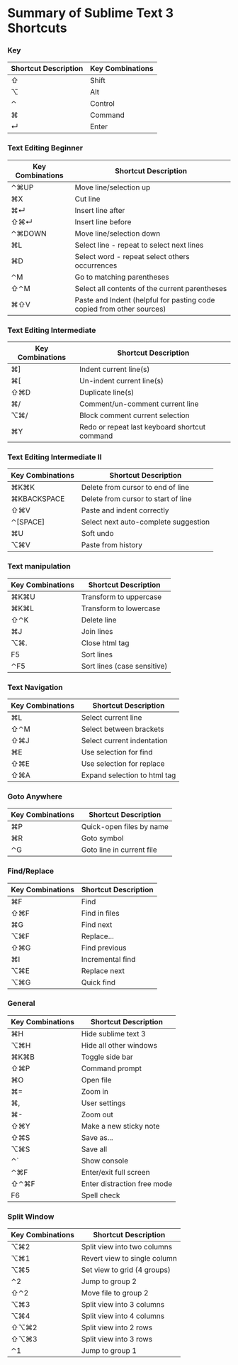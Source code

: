 # Summary of Sublime Text 3 Shortcuts

### Key
| Shortcut Description            | Key Combinations         |
| ------------------------------- | ------------------------ |
| ⇧ | Shift | 
| ⌥ | Alt | 
| ⌃ | Control |
| ⌘ | Command |
| ↵ | Enter |

### Text Editing Beginner
|      Key Combinations           |   Shortcut Description      |
| ------------------------------- | ------------------------ |
|	⌃⌘UP	 	| Move line/selection up |
|	⌘X 		| Cut line |
|	⌘↵ 		| Insert line after |
|	⇧⌘↵ 		| Insert line before |
|	⌃⌘DOWN | Move line/selection down |
|	⌘L 		| Select line - repeat to select next lines |
|	 ⌘D 		| Select word - repeat select others occurrences |
|	⌃M 		| Go to matching parentheses |
|	⇧⌃M 		| Select all contents of the current parentheses |
| ⌘⇧V		| Paste and Indent (helpful for pasting code copied from other sources) |

### Text Editing Intermediate
|      Key Combinations           |   Shortcut Description      |
| ------------------------------- | ------------------------ |
| ⌘] 	| Indent current line(s) |
| ⌘[ 	| Un-indent current line(s) |
| ⇧⌘D | Duplicate line(s) |
| ⌘/ 	| Comment/un-comment current line |
| ⌥⌘/ | Block comment current selection |
| ⌘Y 	| Redo or repeat last keyboard shortcut command |

### Text Editing Intermediate II
|      Key Combinations           |   Shortcut Description      |
| ------------------------------- | ------------------------ |
| ⌘K⌘K 				| Delete from cursor to end of line |
| ⌘KBACKSPACE | Delete from cursor to start of line |
| ⇧⌘V 				| Paste and indent correctly |
| ⌃[SPACE]	 	| Select next auto-complete suggestion |
| ⌘U 					| Soft undo |
| ⌥⌘V 				| Paste from history |

### Text manipulation
|      Key Combinations           |   Shortcut Description      |
| ------------------------------- | ------------------------ |
| ⌘K⌘U 	| Transform to uppercase|
| ⌘K⌘L 	| Transform to lowercase|
| ⇧⌃K  	| Delete line|
| ⌘J 	 	|Join lines|
| ⌥⌘.  	| Close html tag|
| F5 		| Sort lines|
| ⌃F5 	|Sort lines (case sensitive)|

### Text Navigation
|      Key Combinations           |   Shortcut Description      |
| ------------------------------- | ------------------------ |
| ⌘L 	| Select current line|
| ⇧⌃M | Select between brackets|
| ⇧⌘J | Select current indentation |
| ⌘E 	| Use selection for find |
| ⇧⌘E | Use selection for replace |
| ⇧⌘A | Expand selection to html tag |

### Goto Anywhere
|      Key Combinations           |   Shortcut Description      |
| ------------------------------- | ------------------------ |
| ⌘P | Quick-open files by name |
| ⌘R | Goto symbol |
| ⌃G | Goto line in current file|


### Find/Replace
|      Key Combinations           |   Shortcut Description      |
| ------------------------------- | ------------------------ |
| ⌘F 	| Find |
| ⇧⌘F | Find in files |
| ⌘G 	| Find next |
| ⌥⌘F | Replace... |
| ⇧⌘G | Find previous |
| ⌘I 	| Incremental find |
| ⌥⌘E | Replace next |
| ⌥⌘G | Quick find |

### General
|      Key Combinations           |   Shortcut Description      |
| ------------------------------- | ------------------------ |
| ⌘H 		| Hide sublime text 3 |
| ⌥⌘H 	| Hide all other windows |
| ⌘K⌘B 	| Toggle side bar |
| ⇧⌘P 	| Command prompt |
| ⌘O  	|Open file |
| ⌘= 		| Zoom in |
| ⌘, 		|User settings|
| ⌘- 		| Zoom out |
| ⇧⌘Y 	| Make a new sticky note |
| ⇧⌘S 	| Save as...|
| ⌥⌘S 	| Save all |
| ⌃` 		| Show console |
| ⌃⌘F 	| Enter/exit full screen |
| ⇧⌃⌘F 	| Enter distraction free mode |
| F6 		| Spell check |

### Split Window
|      Key Combinations           |   Shortcut Description      |
| ------------------------------- | ------------------------ |
| ⌥⌘2 |Split view into two columns|
| ⌥⌘1 |Revert view to single column|
| ⌥⌘5 | Set view to grid (4 groups)|
| ⌃2  | Jump to group 2|
| ⇧⌃2	| Move file to group 2|
| ⌥⌘3 |Split view into 3 columns|
| ⌥⌘4 |Split view into 4 columns|
| ⇧⌥⌘2| Split view into 2 rows|
| ⇧⌥⌘3| Split view into 3 rows|
| ⌃1 	|Jump to group 1|